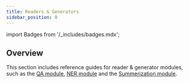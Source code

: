 ```yaml
---
title: Readers & Generators
sidebar_position: 0
---
```

import Badges from '/_includes/badges.mdx';

<Badges/>

## Overview

This section includes reference guides for reader & generator modules, such as the [QA module](./qna-transformers.md), [NER module](./ner-transformers.md) and the [Summerization module](./sum-transformers.md). 
